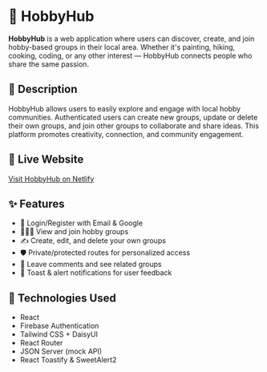 # 🎯 HobbyHub

**HobbyHub** is a web application where users can discover, create, and join hobby-based groups in their local area. Whether it's painting, hiking, cooking, coding, or any other interest — HobbyHub connects people who share the same passion.

## 📝 Description

HobbyHub allows users to easily explore and engage with local hobby communities. Authenticated users can create new groups, update or delete their own groups, and join other groups to collaborate and share ideas. This platform promotes creativity, connection, and community engagement.

## 🔗 Live Website

[Visit HobbyHub on Netlify](https://your-netlify-url.netlify.app)

## ✨ Features

- 🔐 Login/Register with Email & Google
- 🧑‍🤝‍🧑 View and join hobby groups
- ✍️ Create, edit, and delete your own groups
- 🛡️ Private/protected routes for personalized access
- 💬 Leave comments and see related groups
- 🔔 Toast & alert notifications for user feedback

## 🔧 Technologies Used

- React
- Firebase Authentication
- Tailwind CSS + DaisyUI
- React Router
- JSON Server (mock API)
- React Toastify & SweetAlert2
